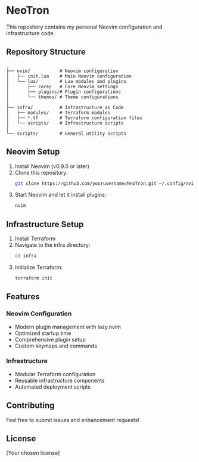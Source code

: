 # NeoTron

This repository contains my personal Neovim configuration and infrastructure code.

## Repository Structure

```
.
├── nvim/           # Neovim configuration
│   ├── init.lua    # Main Neovim configuration
│   └── lua/        # Lua modules and plugins
│       ├── core/   # Core Neovim settings
│       ├── plugins/# Plugin configurations
│       └── themes/ # Theme configurations
│
├── infra/          # Infrastructure as Code
│   ├── modules/    # Terraform modules
│   ├── *.tf        # Terraform configuration files
│   └── scripts/    # Infrastructure scripts
│
└── scripts/        # General utility scripts
```

## Neovim Setup

1. Install Neovim (v0.9.0 or later)
2. Clone this repository:
   ```bash
   git clone https://github.com/yourusername/NeoTron.git ~/.config/nvim
   ```
3. Start Neovim and let it install plugins:
   ```bash
   nvim
   ```

## Infrastructure Setup

1. Install Terraform
2. Navigate to the infra directory:
   ```bash
   cd infra
   ```
3. Initialize Terraform:
   ```bash
   terraform init
   ```

## Features

### Neovim Configuration
- Modern plugin management with lazy.nvim
- Optimized startup time
- Comprehensive plugin setup
- Custom keymaps and commands

### Infrastructure
- Modular Terraform configuration
- Reusable infrastructure components
- Automated deployment scripts

## Contributing

Feel free to submit issues and enhancement requests!

## License

[Your chosen license]
